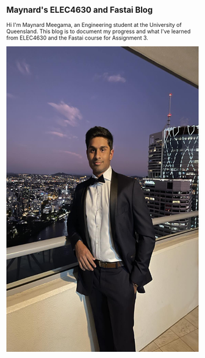 ## Maynard's ELEC4630 and Fastai Blog

Hi I'm Maynard Meegama, an Engineering student at the University of Queensland. This blog is to document my progress and what I've learned from ELEC4630 and the Fastai course for Assignment 3.



<img src="images/Maynard.jpg" alt="Image of Maynard" width="600" height="800">


